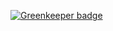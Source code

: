 

[![Greenkeeper badge](https://badges.greenkeeper.io/Georeactor/nepalese-bot.svg)](https://greenkeeper.io/)